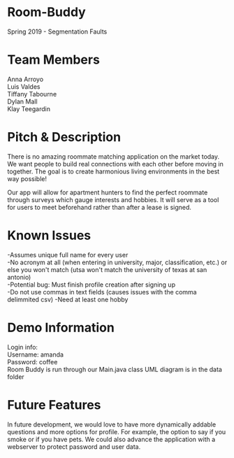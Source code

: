 # Room-Buddy
Spring 2019 - Segmentation Faults

# Team Members
Anna Arroyo  
Luis Valdes  
Tiffany Tabourne  
Dylan Mall  
Klay Teegardin  

# Pitch & Description
There is no amazing roommate matching application on the market today. We want people to build real connections with each other before moving in together. The goal is to create harmonious living environments in the best way possible!  

Our app will allow for apartment hunters to find the perfect roommate through surveys which gauge interests and hobbies. It will serve as a tool for users to meet beforehand rather than after a lease is signed.  


# Known Issues
-Assumes unique full name for every user  
-No acronym at all (when entering in university, major, classification, etc.) or else you won't match (utsa won't match the university of texas at san antonio)   
-Potential bug: Must finish profile creation after signing up  
-Do not use commas in text fields (causes issues with the comma delimmited csv) 
-Need at least one hobby

# Demo Information
Login info:  
Username: amanda   
Password: coffee  
Room Buddy is run through our Main.java class
UML diagram is in the data folder

# Future Features
In future development, we would love to have more dynamically addable questions and more options for profile. For example, the option to say if  you smoke or if you have pets. We could also advance the application with a webserver to protect password and user data.  
